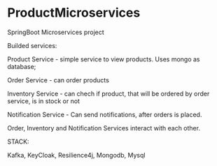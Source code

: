 # ProductMicroservices
SpringBoot Microservices project

Builded services:

Product Service - simple service to view products. Uses mongo as database;

Order Service - can order products

Inventory Service - can chech if product, that will be ordered by order service, is in stock or not

Notification Service - Can send notifications, after orders is placed.


Order, Inventory and Notification Services interact with each other.  


STACK: 

Kafka, 
KeyCloak,
Resilience4j,
Mongodb, Mysql



